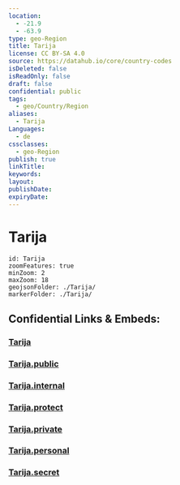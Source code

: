 ```yaml
---
location:
  - -21.9
  - -63.9
type: geo-Region
title: Tarija
license: CC BY-SA 4.0
source: https://datahub.io/core/country-codes
isDeleted: false
isReadOnly: false
draft: false
confidential: public
tags:
  - geo/Country/Region
aliases:
  - Tarija
Languages:
  - de
cssclasses:
  - geo-Region
publish: true
linkTitle:
keywords:
layout:
publishDate:
expiryDate:
---
```


# Tarija

```leaflet
id: Tarija
zoomFeatures: true 
minZoom: 2 
maxZoom: 18
geojsonFolder: ./Tarija/
markerFolder: ./Tarija/
```


## Confidential Links & Embeds: 

### [Tarija](/_Standards/Earth/Continent/America~South/Bolivia/departments~Bolivia/Tarija.md) 

### [Tarija.public](/_public/Earth/Continent/America~South/Bolivia/departments~Bolivia/Tarija.public.md) 

### [Tarija.internal](/_internal/Earth/Continent/America~South/Bolivia/departments~Bolivia/Tarija.internal.md) 

### [Tarija.protect](/_protect/Earth/Continent/America~South/Bolivia/departments~Bolivia/Tarija.protect.md) 

### [Tarija.private](/_private/Earth/Continent/America~South/Bolivia/departments~Bolivia/Tarija.private.md) 

### [Tarija.personal](/_personal/Earth/Continent/America~South/Bolivia/departments~Bolivia/Tarija.personal.md) 

### [Tarija.secret](/_secret/Earth/Continent/America~South/Bolivia/departments~Bolivia/Tarija.secret.md)

